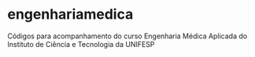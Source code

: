 # engenhariamedica
Códigos para acompanhamento do curso Engenharia Médica Aplicada do Instituto de Ciência e Tecnologia da UNIFESP

